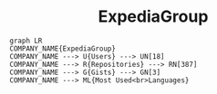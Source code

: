 <h1 align="center">ExpediaGroup</h1>

```mermaid
graph LR
COMPANY_NAME{ExpediaGroup}
COMPANY_NAME ---> U{Users} ---> UN[18]
COMPANY_NAME ---> R{Repositories} ---> RN[387]
COMPANY_NAME ---> G{Gists} ---> GN[3]
COMPANY_NAME ---> ML{Most Used<br>Languages}
```
